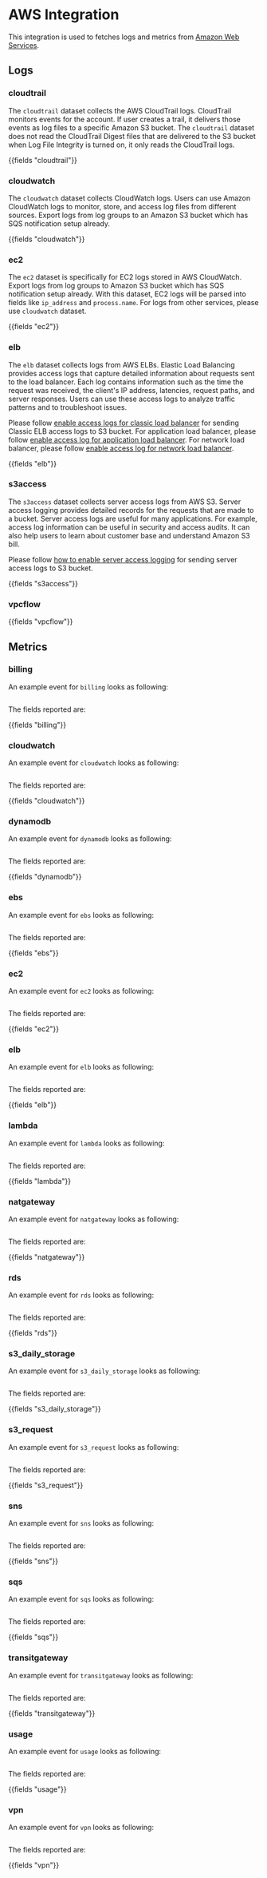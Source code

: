 # AWS Integration

This integration is used to fetches logs and metrics from 
[Amazon Web Services](https://aws.amazon.com/).

## Logs

### cloudtrail

The `cloudtrail` dataset collects the AWS CloudTrail logs. CloudTrail monitors 
events for the account. If user creates a trail, it delivers those events as log
 files to a specific Amazon S3 bucket. The `cloudtrail` dataset does not read 
 the CloudTrail Digest files that are delivered to the S3 bucket when Log File 
 Integrity is turned on, it only reads the CloudTrail logs.

{{fields "cloudtrail"}}

### cloudwatch

The `cloudwatch` dataset collects CloudWatch logs. Users can use Amazon 
CloudWatch logs to monitor, store, and access log files from different sources. 
Export logs from log groups to an Amazon S3 bucket which has SQS notification 
setup already.

{{fields "cloudwatch"}}

### ec2

The `ec2` dataset is specifically for EC2 logs stored in AWS CloudWatch. Export logs
from log groups to Amazon S3 bucket which has SQS notification setup already.
With this dataset, EC2 logs will be parsed into fields like  `ip_address`
and `process.name`. For logs from other services, please use `cloudwatch` dataset.

{{fields "ec2"}}

### elb

The `elb` dataset collects logs from AWS ELBs. Elastic Load Balancing provides 
access logs that capture detailed information about requests sent to the load 
balancer. Each log contains information such as the time the request was 
received, the client's IP address, latencies, request paths, and server 
responses. Users can use these access logs to analyze traffic patterns and to 
troubleshoot issues.

Please follow [enable access logs for classic load balancer](https://docs.aws.amazon.com/elasticloadbalancing/latest/classic/enable-access-logs.html)
for sending Classic ELB access logs to S3 bucket.
For application load balancer, please follow [enable access log for application load balancer](https://docs.aws.amazon.com/elasticloadbalancing/latest/application/load-balancer-access-logs.html#enable-access-logging).
For network load balancer, please follow [enable access log for network load balancer](https://docs.aws.amazon.com/elasticloadbalancing/latest//network/load-balancer-access-logs.html).

{{fields "elb"}}

### s3access

The `s3access` dataset collects server access logs from AWS S3. Server access 
logging provides detailed records for the requests that are made to a bucket. 
Server access logs are useful for many applications. For example, access log 
information can be useful in security and access audits. It can also help users
to learn about customer base and understand Amazon S3 bill.

Please follow [how to enable server access logging](https://docs.aws.amazon.com/AmazonS3/latest/dev/ServerLogs.html#server-access-logging-overview)
for sending server access logs to S3 bucket.

{{fields "s3access"}}

### vpcflow

{{fields "vpcflow"}}


## Metrics

### billing

An example event for `billing` looks as following:

```$json

```

The fields reported are:

{{fields "billing"}}

### cloudwatch

An example event for `cloudwatch` looks as following:

```$json

```

The fields reported are:

{{fields "cloudwatch"}}

### dynamodb

An example event for `dynamodb` looks as following:

```$json

```

The fields reported are:

{{fields "dynamodb"}}

### ebs

An example event for `ebs` looks as following:

```$json

```

The fields reported are:

{{fields "ebs"}}

### ec2

An example event for `ec2` looks as following:

```$json

```

The fields reported are:

{{fields "ec2"}}

### elb

An example event for `elb` looks as following:

```$json

```

The fields reported are:

{{fields "elb"}}

### lambda

An example event for `lambda` looks as following:

```$json

```

The fields reported are:

{{fields "lambda"}}

### natgateway

An example event for `natgateway` looks as following:

```$json

```

The fields reported are:

{{fields "natgateway"}}

### rds

An example event for `rds` looks as following:

```$json

```

The fields reported are:

{{fields "rds"}}

### s3_daily_storage

An example event for `s3_daily_storage` looks as following:

```$json

```

The fields reported are:

{{fields "s3_daily_storage"}}

### s3_request

An example event for `s3_request` looks as following:

```$json

```

The fields reported are:

{{fields "s3_request"}}

### sns

An example event for `sns` looks as following:

```$json

```

The fields reported are:

{{fields "sns"}}

### sqs

An example event for `sqs` looks as following:

```$json

```

The fields reported are:

{{fields "sqs"}}

### transitgateway

An example event for `transitgateway` looks as following:

```$json

```

The fields reported are:

{{fields "transitgateway"}}

### usage

An example event for `usage` looks as following:

```$json

```

The fields reported are:

{{fields "usage"}}

### vpn

An example event for `vpn` looks as following:

```$json

```

The fields reported are:

{{fields "vpn"}}
